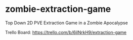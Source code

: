 # zombie-extraction-game
Top Down 2D PVE Extraction Game in a Zombie Apocalypse

Trello Board: https://trello.com/b/6ilNrkH9/extraction-game
